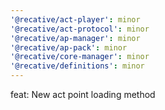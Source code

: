 ```yaml
---
'@recative/act-player': minor
'@recative/act-protocol': minor
'@recative/ap-manager': minor
'@recative/ap-pack': minor
'@recative/core-manager': minor
'@recative/definitions': minor
---
```


feat: New act point loading method
